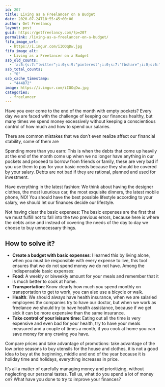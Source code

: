 ```yaml
---
id: 207
title: Living as a Freelancer on a Budget
date: 2020-07-24T18:55:45+00:00
author: Get Freelancy
layout: post
guid: https://getfreelancy.com/?p=207
permalink: /living-as-a-freelancer-on-a-budget/
fifu_image_url:
  - https://i.imgur.com/iIOOqDw.jpg
fifu_image_alt:
  - Living as a Freelancer on a Budget
ssb_old_counts:
  - 'a:5:{s:7:"twitter";i:0;s:9:"pinterest";i:0;s:7:"fbshare";i:0;s:6:"reddit";i:0;s:6:"tumblr";i:0;}'
ssb_total_counts:
  - "0"
ssb_cache_timestamp:
  - "444872"
image: https://i.imgur.com/iIOOqDw.jpg
categories:
  - freelancer
---
```

Have you ever come to the end of the month with empty pockets? Every day we are faced with the challenge of keeping our finances healthy, but many times we spend money excessively without keeping a conscientious control of how much and how to spend our salaries.

There are common mistakes that we don&#8217;t even realize affect our financial stability, some of them are

Spending more than you earn: This is when the debts that come up heavily at the end of the month come up when we no longer have anything in our pockets and proceed to borrow from friends or family, these are very bad if you use them to pay for your basic needs because they should be covered by your salary. Debts are not bad if they are rational, planned and used for investment.

Have everything in the latest fashion: We think about having the designer clothes, the most luxurious car, the most exquisite dinners, the latest mobile phone, NO! You should have the best possible lifestyle according to your salary, we should let our finances decide our lifestyle.

Not having clear the basic expenses: The basic expenses are the first that we must fulfill not to fall into the two previous errors, because here is where the debts arise and instead of covering the needs of the day to day we choose to buy unnecessary things.

## How to solve it?

  * **Create a budget with basic expenses**: I learned this by living alone, when you must be responsible with every expense to live, this tool ensures that we do not spend money we do not have. Among the indispensable basic expenses:
  * **Food**: A weekly or biweekly amount for your meals and remember that it is much better to cook at home.
  * **Transportation**: Know clearly how much you spend monthly on transportation to get to work, you can also use a bicycle or walk.
  * **Health**: We should always have health insurance, when we are salaried employees the companies try to have our doctor, but when we work as freelance we should try to have health assistance, because if we get sick it can be more expensive than the same insurance.
  * **Take control of your leisure time**: Eating out all the time is very expensive and even bad for your health, try to have your meals measured and a couple of times a month, if you cook at home you can save money for any craving you have.

Compare prices and take advantage of promotions: take advantage of the low price seasons to buy utensils for the house and clothes, it is not a good idea to buy at the beginning, middle and end of the year because it is holiday time and holidays, everything increases in price.

It&#8217;s all a matter of carefully managing money and prioritizing, without neglecting our personal tastes. Tell us, what do you spend a lot of money on? What have you done to try to improve your finances?